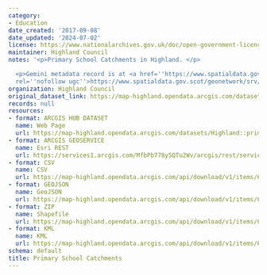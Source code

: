 ```yaml
---
category:
- Education
date_created: '2017-09-08'
date_updated: '2024-07-02'
license: https://www.nationalarchives.gov.uk/doc/open-government-licence/version/3/
maintainer: Highland Council
notes: '<p>Primary School Catchments in Highland. </p>

  <p>Gemini metadata record is at <a href=''https://www.spatialdata.gov.scot/geonetwork/srv/eng/catalog.search#/metadata/37631a4c-9490-4a1d-9772-d55d51ac0f06''
  rel=''nofollow ugc''>https://www.spatialdata.gov.scot/geonetwork/srv/eng/catalog.search#/metadata/37631a4c-9490-4a1d-9772-d55d51ac0f06</a>.</p>'
organization: Highland Council
original_dataset_link: https://map-highland.opendata.arcgis.com/datasets/Highland::primary-school-catchments
records: null
resources:
- format: ARCGIS HUB DATASET
  name: Web Page
  url: https://map-highland.opendata.arcgis.com/datasets/Highland::primary-school-catchments
- format: ARCGIS GEOSERVICE
  name: Esri REST
  url: https://services1.arcgis.com/MfbPb778y5QTu2Wv/arcgis/rest/services/PrimarySchoolCatchments/FeatureServer/0
- format: CSV
  name: CSV
  url: https://map-highland.opendata.arcgis.com/api/download/v1/items/6132b8751bea482b92801140935d6467/csv?layers=0
- format: GEOJSON
  name: GeoJSON
  url: https://map-highland.opendata.arcgis.com/api/download/v1/items/6132b8751bea482b92801140935d6467/geojson?layers=0
- format: ZIP
  name: Shapefile
  url: https://map-highland.opendata.arcgis.com/api/download/v1/items/6132b8751bea482b92801140935d6467/shapefile?layers=0
- format: KML
  name: KML
  url: https://map-highland.opendata.arcgis.com/api/download/v1/items/6132b8751bea482b92801140935d6467/kml?layers=0
schema: default
title: Primary School Catchments
---
```

